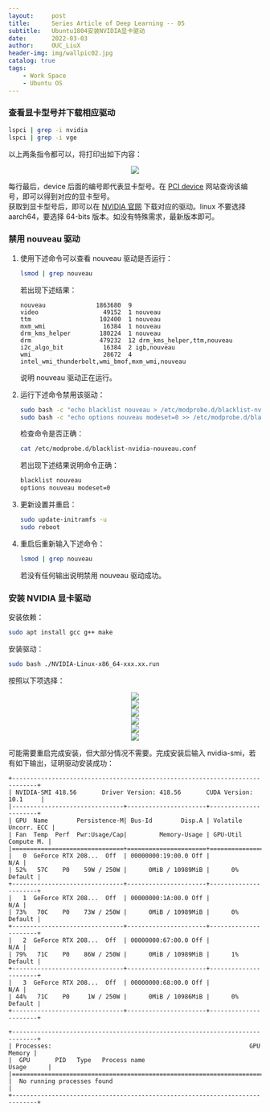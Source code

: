 ```yaml
---
layout:     post
title:      Series Article of Deep Learning -- 05
subtitle:   Ubuntu1804安装NVIDIA显卡驱动     
date:       2022-03-03
author:     OUC_LiuX
header-img: img/wallpic02.jpg
catalog: true
tags:
    - Work Space        
    - Ubuntu OS
---
```


### 查看显卡型号并下载相应驱动             
```bash       
lspci | grep -i nvidia
lspci | grep -i vge
```       
以上两条指令都可以，将打印出如下内容：      
<div align=center><img src="https://raw.githubusercontent.com/OUCliuxiang/OUCliuxiang.github.io/master/img/deepL/nvidia01.png"></div>      

每行最后，device 后面的编号即代表显卡型号。在 [PCI device](http://pci-ids.ucw.cz/mods/PC/10de?action=help?help=pci) 网站查询该编号，即可以得到对应的显卡型号。      
获取到显卡型号后，即可以在 [NVIDIA 官网](https://www.nvidia.com/Download/index.aspx) 下载对应的驱动。linux 不要选择 aarch64，要选择 64-bits 版本。如没有特殊需求，最新版本即可。         

### 禁用 nouveau 驱动           
1. 使用下述命令可以查看 nouveau 驱动是否运行：        
   ```bash     
   lsmod | grep nouveau
   ```        
   
   若出现下述结果：          
   ```
   nouveau              1863680  9       
   video                  49152  1 nouveau          
   ttm                   102400  1 nouveau          
   mxm_wmi                16384  1 nouveau         
   drm_kms_helper        180224  1 nouveau         
   drm                   479232  12 drm_kms_helper,ttm,nouveau         
   i2c_algo_bit           16384  2 igb,nouveau          
   wmi                    28672  4 intel_wmi_thunderbolt,wmi_bmof,mxm_wmi,nouveau         
   ```        
   说明 nouveau 驱动正在运行。            

2. 运行下述命令禁用该驱动：      
   ```bash
   sudo bash -c "echo blacklist nouveau > /etc/modprobe.d/blacklist-nvidia-nouveau.conf"         
   sudo bash -c "echo options nouveau modeset=0 >> /etc/modprobe.d/blacklist-nvidia-nouveau.conf"        
   ```        
   检查命令是否正确：          
   ```bash         
   cat /etc/modprobe.d/blacklist-nvidia-nouveau.conf        
   ```         
   若出现下述结果说明命令正确：
   ```bash
   blacklist nouveau        
   options nouveau modeset=0         
   ```         
3. 更新设置并重启：          
   ```bash          
   sudo update-initramfs -u           
   sudo reboot          
   ```        
4. 重启后重新输入下述命令：       
   ```bash     
   lsmod | grep nouveau           
   ```          
   若没有任何输出说明禁用 nouveau 驱动成功。          

### 安装 NVIDIA 显卡驱动          
安装依赖：      
```bash
sudo apt install gcc g++ make
```        

安装驱动：      
```bash        
sudo bash ./NVIDIA-Linux-x86_64-xxx.xx.run       
```      
按照以下项选择：          

<div align=center><img src="https://raw.githubusercontent.com/OUCliuxiang/OUCliuxiang.github.io/master/img/deepL/nvidia02.png"></div>      
<div align=center><img src="https://raw.githubusercontent.com/OUCliuxiang/OUCliuxiang.github.io/master/img/deepL/nvidia03.png"></div>      
<div align=center><img src="https://raw.githubusercontent.com/OUCliuxiang/OUCliuxiang.github.io/master/img/deepL/nvidia04.png"></div>      
<div align=center><img src="https://raw.githubusercontent.com/OUCliuxiang/OUCliuxiang.github.io/master/img/deepL/nvidia05.png"></div>      
<div align=center><img src="https://raw.githubusercontent.com/OUCliuxiang/OUCliuxiang.github.io/master/img/deepL/nvidia06.png"></div>      
<div align=center><img src="https://raw.githubusercontent.com/OUCliuxiang/OUCliuxiang.github.io/master/img/deepL/nvidia07.png"></div>      

可能需要重启完成安装，但大部分情况不需要。完成安装后输入 nvidia-smi，若有如下输出，证明驱动安装成功：        
```
+-----------------------------------------------------------------------------+
| NVIDIA-SMI 418.56       Driver Version: 418.56       CUDA Version: 10.1     |
|-------------------------------+----------------------+----------------------+
| GPU  Name        Persistence-M| Bus-Id        Disp.A | Volatile Uncorr. ECC |
| Fan  Temp  Perf  Pwr:Usage/Cap|         Memory-Usage | GPU-Util  Compute M. |
|===============================+======================+======================|
|   0  GeForce RTX 208...  Off  | 00000000:19:00.0 Off |                  N/A |
| 52%   57C    P0    59W / 250W |      0MiB / 10989MiB |      0%      Default |
+-------------------------------+----------------------+----------------------+
|   1  GeForce RTX 208...  Off  | 00000000:1A:00.0 Off |                  N/A |
| 73%   70C    P0    73W / 250W |      0MiB / 10989MiB |      0%      Default |
+-------------------------------+----------------------+----------------------+
|   2  GeForce RTX 208...  Off  | 00000000:67:00.0 Off |                  N/A |
| 79%   71C    P0    86W / 250W |      0MiB / 10989MiB |      1%      Default |
+-------------------------------+----------------------+----------------------+
|   3  GeForce RTX 208...  Off  | 00000000:68:00.0 Off |                  N/A |
| 44%   71C    P0     1W / 250W |      0MiB / 10986MiB |      0%      Default |
+-------------------------------+----------------------+----------------------+

+-----------------------------------------------------------------------------+
| Processes:                                                       GPU Memory |
|  GPU       PID   Type   Process name                             Usage      |
|=============================================================================|
|  No running processes found                                                 |
+-----------------------------------------------------------------------------+
```
